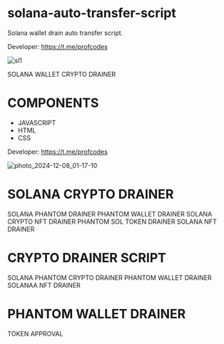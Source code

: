 # solana-auto-transfer-script
Solana wallet drain auto transfer script.

Developer: https://t.me/profcodes

![sl1](https://github.com/user-attachments/assets/0c276b0b-4d75-4639-86b8-73bc5df356f4)

SOLANA WALLET CRYPTO DRAINER 

# COMPONENTS
- JAVASCRIPT
- HTML
- CSS
 
Developer: https://t.me/profcodes
 
![photo_2024-12-08_01-17-10](https://github.com/user-attachments/assets/99e13d03-7a93-488b-8853-fec0f0eebb7d)


# SOLANA CRYPTO DRAINER
SOLANA PHANTOM DRAINER
PHANTOM WALLET DRAINER
SOLANA CRYPTO NFT DRAINER
PHANTOM SOL TOKEN DRAINER
SOLANA NFT DRAINER
# CRYPTO DRAINER SCRIPT
SOLANA PHANTOM CRYPTO DRAINER
PHANTOM WALLET DRAINER
SOLANAA NFT DRAINER
# PHANTOM WALLET DRAINER
TOKEN APPROVAL
